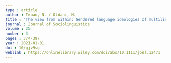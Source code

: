 ```yaml
---
type : article
author : Truan, N. / Oldani, M. 
title : "The view from within: Gendered language ideologies of multilingual speakers in contemporary Berlin"
journal : Journal of Sociolinguistics
volume : 25
number : 3
pages : 374-397
year : 2021-01-01
doi : 10/gjv9sg
weblink : https://onlinelibrary.wiley.com/doi/abs/10.1111/josl.12471
---
```

